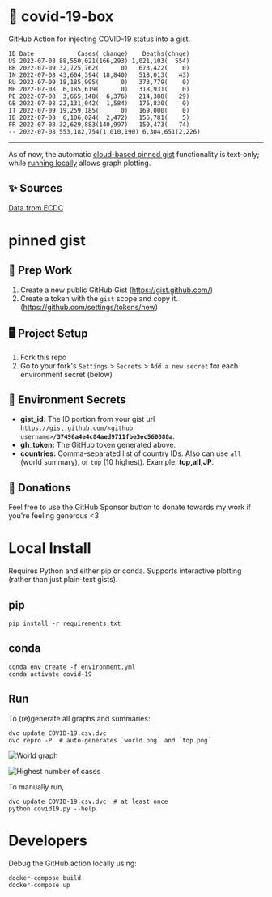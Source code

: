 # 🏥 covid-19-box

GitHub Action for injecting COVID-19 status into a gist.

```
ID Date            Cases( change)    Deaths(chnge)
US 2022-07-08 88,550,021(166,293) 1,021,103(  554)
BR 2022-07-09 32,725,762(      0)   673,422(    0)
IN 2022-07-08 43,604,394( 18,840)   518,013(   43)
RU 2022-07-09 18,185,995(      0)   373,779(    0)
ME 2022-07-08  6,185,619(      0)   318,931(    0)
PE 2022-07-08  3,665,148(  6,376)   214,388(   29)
GB 2022-07-08 22,131,042(  1,584)   176,830(    0)
IT 2022-07-09 19,259,185(      0)   169,000(    0)
ID 2022-07-08  6,106,024(  2,472)   156,781(    5)
FR 2022-07-08 32,629,883(140,997)   150,473(   74)
-- 2022-07-08 553,182,754(1,010,190) 6,304,651(2,226)
```

---

As of now, the automatic [cloud-based pinned gist](#pinned-gist) functionality is text-only;
while [running locally](#local-install) allows graph plotting.

## ✨ Sources

[Data from ECDC](https://www.ecdc.europa.eu/en/publications-data/download-todays-data-geographic-distribution-covid-19-cases-worldwide)

# pinned gist

## 🎒 Prep Work
1. Create a new public GitHub Gist (https://gist.github.com/)
1. Create a token with the `gist` scope and copy it. (https://github.com/settings/tokens/new)

## 🖥 Project Setup
1. Fork this repo
1. Go to your fork's `Settings` > `Secrets` > `Add a new secret` for each environment secret (below)

## 🤫 Environment Secrets
- **gist_id:** The ID portion from your gist url `https://gist.github.com/<github username>/`**`37496a4e4c84aed9711fbe3ec560888a`**.
- **gh_token:** The GitHub token generated above.
- **countries:** Comma-separated list of country IDs. Also can use `all` (world summary), or `top` (10 highest). Example: **top,all,JP**.

## 💸 Donations

Feel free to use the GitHub Sponsor button to donate towards my work if you're feeling generous <3

# Local Install

Requires Python and either pip or conda. Supports interactive plotting (rather than just plain-text gists).

## pip

```
pip install -r requirements.txt
```

## conda

```
conda env create -f environment.yml
conda activate covid-19
```

## Run

To (re)generate all graphs and summaries:

```
dvc update COVID-19.csv.dvc
dvc repro -P  # auto-generates `world.png` and `top.png`
```

![World graph](world.png)

![Highest number of cases](top.png)

To manually run,

```
dvc update COVID-19.csv.dvc  # at least once
python covid19.py --help
```

# Developers

Debug the GitHub action locally using:

```
docker-compose build
docker-compose up
```
